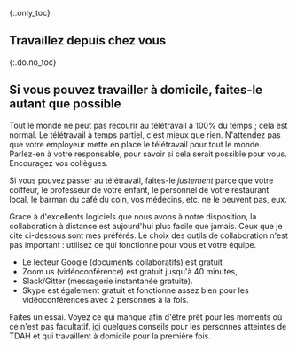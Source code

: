 {:.only_toc}
## Travaillez depuis chez vous

{:.do.no_toc}
## Si vous pouvez travailler à domicile, faites-le autant que possible

Tout le monde ne peut pas recourir au télétravail à 100% du temps ; cela est normal. Le télétravail à temps partiel, c'est mieux que rien. N'attendez pas que votre employeur mette en place le télétravail pour tout le monde. Parlez-en à votre responsable, pour savoir si cela serait possible pour vous. Encouragez vos collègues.

Si vous pouvez passer au télétravail, faites-le *justement* parce que votre coiffeur, le professeur de votre enfant, le personnel de votre restaurant local, le barman du café du coin, vos médecins, etc. ne le peuvent pas, eux.

Grace à d'excellents logiciels que nous avons à notre disposition, la collaboration à distance est aujourd'hui plus facile que jamais. Ceux que je cite ci-dessous sont mes préférés. Le choix des outils de collaboration n'est pas important : utilisez ce qui fonctionne pour vous et votre équipe.

- Le lecteur Google (documents collaboratifs) est gratuit
- Zoom.us (vidéoconférence) est gratuit jusqu'à 40 minutes,
- Slack/Gitter (messagerie instantanée gratuite).
- Skype est également gratuit et fonctionne assez bien pour les vidéoconférences avec 2 personnes à la fois.

Faites un essai. Voyez ce qui manque afin d'être prêt pour les moments où ce n'est pas facultatif. [ici](https://twitter.com/BadassBowden/status/1235793674174435328) quelques conseils pour les personnes atteintes de TDAH et qui travaillent à domicile pour la première fois.
